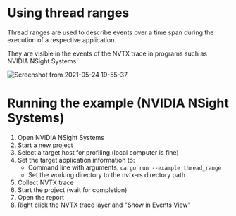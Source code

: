 # Using thread ranges

Thread ranges are used to describe events over a time span during the execution of a respective application.

They are visible in the events of the NVTX trace in programs such as NVIDIA NSight Systems.

![Screenshot from 2021-05-24 19-55-37](https://user-images.githubusercontent.com/48108917/119422353-e834ee80-bcce-11eb-9b4b-005e53f72ed2.png)

# Running the example (NVIDIA NSight Systems)

 1. Open NVIDIA NSight Systems
 2. Start a new project
 3. Select a target host for profiling (local computer is fine)
 4. Set the target application information to:
    * Command line with arguments: `cargo run --example thread_range`
    * Set the working directory to the nvtx-rs directory path
 5. Collect NVTX trace
 6. Start the project (wait for completion)
 7. Open the report
 8. Right click the NVTX trace layer and "Show in Events View"
